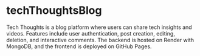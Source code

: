 # techThoughtsBlog
Tech Thoughts is a blog platform where users can share tech insights and videos. Features include user authentication, post creation, editing, deletion, and interactive comments. The backend is hosted on Render with MongoDB, and the frontend is deployed on GitHub Pages.
